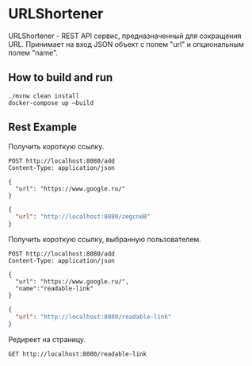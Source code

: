 # URLShortener
URLShortener - REST API сервис, предназначенный для сокращения URL.
Принимает на вход JSON объект с полем "url" и опциональным полем "name".

## How to build and run
```shell script
./mvnw clean install
docker-compose up —build
```

## Rest Example
Получить короткую ссылку.
```http request
POST http://localhost:8080/add
Content-Type: application/json

{
  "url": "https://www.google.ru/"
}
```

```json
{
  "url": "http://localhost:8080/zegcneB"
}
```
Получить короткую ссылку, выбранную пользователем.
```http request
POST http://localhost:8080/add
Content-Type: application/json

{
  "url": "https://www.google.ru/",
  "name":"readable-link"
}
```

```json
{
  "url": "http://localhost:8080/readable-link"
}
```
Редирект на страницу.
```http request
GET http://localhost:8080/readable-link
